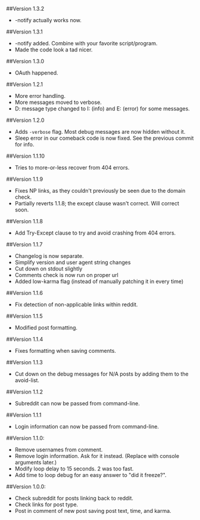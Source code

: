 ##Version 1.3.2
* -notify actually works now.

##Version 1.3.1
* -notify added. Combine with your favorite script/program.
* Made the code look a tad nicer.

##Version 1.3.0
* OAuth happened.

##Version 1.2.1
* More error handling.
* More messages moved to verbose.
* D: message type changed to I: (info) and E: (error) for some messages.

##Version 1.2.0
* Adds `-verbose` flag. Most debug messages are now hidden without it.
* Sleep error in our comeback code is now fixed. See the previous commit for info.

##Version 1.1.10
* Tries to more-or-less recover from 404 errors.

##Version 1.1.9
* Fixes NP links, as they couldn't previously be seen due to the domain check.
* Partially reverts 1.1.8; the except clause wasn't correct. Will correct soon.

##Version 1.1.8
* Add Try-Except clause to try and avoid crashing from 404 errors.

##Version 1.1.7
* Changelog is now separate.
* Simplify version and user agent string changes
* Cut down on stdout slightly
* Comments check is now run on proper url
* Added low-karma flag (instead of manually patching it in every time)

##Version 1.1.6
* Fix detection of non-applicable links within reddit.

##Version 1.1.5
* Modified post formatting.

##Version 1.1.4
* Fixes formatting when saving comments.

##Version 1.1.3
* Cut down on the debug messages for N/A posts by adding them to the avoid-list.

##Version 1.1.2
* Subreddit can now be passed from command-line.

##Version 1.1.1
* Login information can now be passed from command-line.

##Version 1.1.0:
* Remove usernames from comment.
* Remove login information. Ask for it instead. (Replace with console arguments later.)
* Modify loop delay to 15 seconds. 2 was too fast.
* Add time to loop debug for an easy answer to "did it freeze?".

##Version 1.0.0:
* Check subreddit for posts linking back to reddit.
* Check links for post type.
* Post in comment of new post saving post text, time, and karma.
